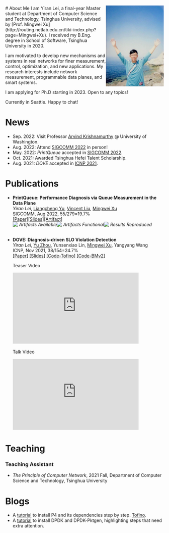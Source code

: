 <br>
<div>
    <img align="right" src="assets/images/YiranLei.jpg" style="zoom:25%;" />
</div>
# About Me
I am Yiran Lei, a final-year Master student at Department of Computer Science and Technology, Tsinghua University, advised by [Prof. Mingwei Xu](http://routing.netlab.edu.cn/tiki-index.php?page=Mingwei+Xu). I received my B.Eng. degree in School of Software, Tsinghua University in 2020. 

I am motivated to develop new mechanisms and systems in real networks for finer measurement, control, optimization, and new applications. My research interests include network measurement, programmable data planes, and smart systems.

<div class="info">
    <div class="info_text">
        <p>I am applying for Ph.D starting in 2023. Open to any topics!</p>
        <p>Currently in Seattle. Happy to chat!</p>
    </div>
</div>

# News
* Sep. 2022: Visit Professor [Arvind Krishnamurthy](https://www.cs.washington.edu/people/faculty/arvind) @ University of Washington.
* Aug. 2022: Attend [SIGCOMM 2022](https://conferences.sigcomm.org/sigcomm/2022/venue.html) in person! 
* May. 2022: *PrintQueue* accepted in [SIGCOMM 2022](https://conferences.sigcomm.org/sigcomm/2022/program.html).
* Oct. 2021: Awarded Tsinghua Hefei Talent Scholarship.
* Aug. 2021: *DOVE* accepted in [ICNP 2021](https://icnp21.cs.ucr.edu/program.html).

# Publications
* **PrintQueue: Performance Diagnosis via Queue Measurement in the Data Plane** <br />
  *Yiran Lei*, [Liangcheng Yu](https://liangchengyu.com/), [Vincent Liu](https://vincen.tl/publications.html), [Mingwei Xu](http://routing.netlab.edu.cn/tiki-index.php?page=Mingwei+Xu) <br />
  SIGCOMM, Aug 2022, 55/279=19.7% <br />
  [[Paper]](https://dl.acm.org/doi/10.1145/3544216.3544257)[[Slides]](/assets/papers/PrintQueue/PrintQueue_v0.98.pdf)[[Artifact]](https://github.com/A-Dying-Pig/PrintQueue) <br />
  <img src="https://www.acm.org/binaries/content/gallery/acm/publications/artifact-review-v1_1-badges/artifacts_available_v1_1.png" width=20 style="float:left"> <span style="float:left"><em>Artifacts Available</em></span><img src="https://www.acm.org/binaries/content/gallery/acm/publications/artifact-review-v1_1-badges/artifacts_evaluated_functional_v1_1.png" width=20 style="float:left"> <span style="float:left"><em>Artifacts Functional</em></span><img src="https://www.acm.org/binaries/content/gallery/acm/publications/artifact-review-v1_1-badges/results_reproduced_v1_1.png" width=20 style="float:left"> <span style="float:left"><em>Results Reproduced</em></span> <br /><br />

* **DOVE: Diagnosis-driven SLO Violation Detection**<br />
  *Yiran Lei*, [Yu Zhou](https://zhouyu-sunny.github.io/), Yunsenxiao Lin, [Mingwei Xu](http://routing.netlab.edu.cn/tiki-index.php?page=Mingwei+Xu), Yangyang Wang <br />
  ICNP, Nov 2021, 38/154=24.7% <br />
  [[Paper]](https://ieeexplore.ieee.org/document/9651986) [[Slides]](/assets/papers/DOVE/DOVE.pdf) [[Code-Tofino]](https://gitlab.com/A-Dying-Pig/dove) [[Code-BMv2]](https://gitlab.com/A-Dying-Pig/dove-bmv2)
  <div class="embed-video-wrapper">
    <div class="embed-first">
        <p>Teaser Video</p>
        <iframe width="400" height="225" src="https://www.youtube.com/embed/hDGp2wkwsf0" frameborder="0" allowfullscreen></iframe>
    </div>
    <div class="embed-second">
        <p>Talk Video</p>
        <iframe width="400" height="225" src="https://www.youtube.com/embed/opzT5JAfrt8" frameborder="0" allowfullscreen></iframe>
    </div>
  </div>
  

# Teaching
### Teaching Assistant
* *The Principle of Computer Network*, 2021 Fall, Department of Computer Science and Technology, Tsinghua University

# Blogs
* A [tutorial](https://www.yiranlei.com/P4_Installation_Tutorial) to install P4 and its dependencies step by step. [Tofino](https://www.yiranlei.com/sde_tip).
* A [tutorial](https://www.yiranlei.com/DPDK_Installation_Tutorial) to install DPDK and DPDK-Pktgen, highlighting steps that need extra attention.
